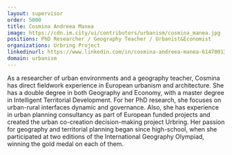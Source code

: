 ```yaml
---
layout: supervisor
order: 5000
title: Cosmina Andreea Manea
image: https://cdn.im.city/ui/contributors/urbanism/cosmina_manea.jpg
positions: PhD Researcher / Geography Teacher / Urbanist&Economist
organizations: Urbring Project
linkedinurl: https://www.linkedin.com/in/cosmina-andreea-manea-614700133/
domain: urbanism
---
```

As a researcher of urban environments and a geography teacher, Cosmina has direct fieldwork experience in European urbanism and architecture. She has a double degree in both Geography and Economy, with a master degree in Intelligent Territorial Development.
For her PhD research, she focuses on urban-rural interfaces dynamic and governance. Also, she has experience in urban planning consultancy as part of European funded projects and created the urban co-creation decision-making project Urbring. Her passion for geography and territorial planning began since high-school, when she participated at two editions of the International Geography Olympiad, winning the gold medal on each of them. 


